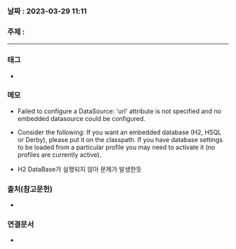 ### 날짜 : 2023-03-29 11:11
### 주제 :
---
### 태그
* 

### 메모
* Failed to configure a DataSource: 'url' attribute is not specified and no embedded datasource could be configured.

* Consider the following:
	If you want an embedded database (H2, HSQL or Derby), please put it on the classpath.
	If you have database settings to be loaded from a particular profile you may need to activate it (no profiles are currently active).
	
* H2 DataBase가 실행되지 않아 문제가 발생한듯

### 출처(참고문헌)
-  

### 연결문서
- 